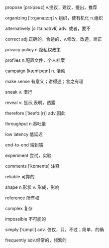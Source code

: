 propose [prəˈpəʊz] v.提议，建议，提出，推荐

organizing [ˈɔ:ɡənaɪzɪŋ] v.组织，使有机化 n.组织 

alternatively [ɔːlˈtɜːnətɪvli] adv. 或者，要不

correct adj.正确的，合适的，v.修改，改造，矫正

privacy policy n.隐私权政策

profiles n.配置文件，个人档案

campaign [kæmˈpeɪn] n. 活动

make sense 有意义；讲得通；言之有理

sneak v. 潜行

reveal v. 显示,表明，透露

therefore [ˈðeəfɔː(r)] adv.因此

throughput n.吞吐量

low latency 低延迟

end-to-end 端到端

experiment 尝试，实验

comments [ˈkɒments] 注释

reliable 可靠的

shape n.形状 v. 形成，影响

reference 所有权

complex 复杂

impossible 不可能的

simply  [ˈsɪmpli] adv. 仅仅，只，不过；简单，的确

frequently adv.经常的，频繁的
